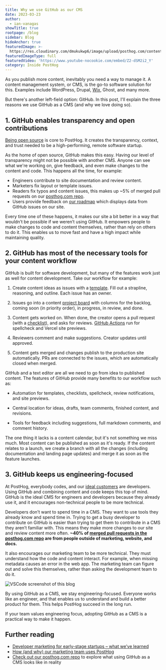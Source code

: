 ```yaml
---
title: Why we use GitHub as our CMS
date: 2023-03-23
author:
  - ian-vanagas
showTitle: true
rootpage: /blog
sidebar: Blog
hideAnchor: true
featuredImage: >-
  https://res.cloudinary.com/dmukukwp6/image/upload/posthog.com/contents/images/blog/posthog-blog-image.png
featuredImageType: full
featuredVideo: 'https://www.youtube-nocookie.com/embed/Z2-dSM2i2_Y'
category: Inside PostHog
---
```


As you publish more content, inevitably you need a way to manage it. A content management system, or CMS, is the go-to software solution for this. Examples include WordPress, Drupal, [Wix](/tutorials/wix-analytics), Ghost, and many more. 

But there's another left-field option: GitHub. In this post, I'll explain the three reasons we use GitHub as a CMS (and why we love doing so). 

## 1. GitHub enables transparency and open contributions

[Being open source](https://github.com/PostHog/posthog.com) is core to PostHog. It creates the transparency, context, and trust needed to be a high-performing, remote software startup.

As the home of open source, GitHub makes this easy. Having our level of transparency might not be possible with another CMS. Anyone can see what we're working on, give feedback, and even make changes to the content and code. This happens all the time, for example:

- Engineers contribute to site documentation and review content.
- Marketers fix layout or template issues.
- Readers fix typos and content issues, this makes up ~5% of merged pull requests on our [posthog.com repo](https://github.com/PostHog/posthog.com).
- Users provide feedback on [our roadmap](/roadmap) which displays data from GitHub issues on our site.

Every time one of these happens, it makes our site a bit better in a way that wouldn’t be possible if we weren’t using GitHub. It empowers people to make changes to code and content themselves, rather than rely on others to do it. This enables us to move fast and have a high impact while maintaining quality.

## 2. GitHub has most of the necessary tools for your content workflow

GitHub is built for software development, but many of the features work just as well for content development. Take our workflow for example:

1. Create content ideas as issues with a [template](https://github.com/PostHog/posthog.com/issues/new?assignees=andyvan-ph&labels=content&template=blog-post-idea-template.md&title=%7BContent+type%7D+-+%7Btitle%7D). Fill out a strapline, reasoning, and outline. Each issue has an owner.

2. Issues go into a content [project board](https://docs.github.com/en/issues/tracking-your-work-with-issues/planning-and-tracking-work-for-your-team-or-project#adding-issues-to-a-project-board) with columns for the backlog, coming soon (in priority order), in progress, in review, and done.

3. Content gets worked on. When done, the creator opens a pull request (with a [checklist](https://github.com/PostHog/posthog.com/blob/master/.github/pull_request_template.md)), and asks for reviews. [GitHub Actions](/blog/automating-a-software-company-with-github-actions) run for spellcheck and Vercel site previews.

4. Reviewers comment and make suggestions. Creator updates until approved.

5. Content gets merged and changes publish to the production site automatically. PRs are connected to the issues, which are automatically closed when merged.

GitHub and a text editor are all we need to go from idea to published content. The features of GitHub provide many benefits to our workflow such as:

- Automation for templates, checklists, spellcheck, review notifications, and site previews.

- Central location for ideas, drafts, team comments, finished content, and revisions.

- Tools for feedback including suggestions, full markdown comments, and comment history.

The one thing it lacks is a content calendar, but it's not something we miss much. Most content can be published as soon as it's ready. If the content relates to a launch, we create a branch with all the changes (including documentation and landing page updates) and merge it as soon as the feature launches.

## 3. GitHub keeps us engineering-focused

At PostHog, everybody codes, and our [ideal customers](/newsletter/ideal-customer-profile-framework) are developers. Using GitHub and combining content and code keeps this top of mind. GitHub is the ideal CMS for engineers and developers because they already use it, and it encourages non-technical people to be more technical.

Developers don’t want to spend time in a CMS. They want to use tools they already know and spend time in. Trying to get a busy developer to contribute on GitHub is easier than trying to get them to contribute in a CMS they aren’t familiar with. This means they make more changes to our site and review content more often. **~40% of [merged pull requests in the posthog.com repo](https://github.com/PostHog/posthog.com/pulls?q=is%3Aclosed) are from people outside of marketing, website, and docs.**

It also encourages our marketing team to be more technical. They must understand how the code and content interact. For example, when missing metadata causes an error in the web app. The marketing team can figure out and solve this themselves, rather than asking the development team to do it.

![VSCode screenshot of this blog](https://res.cloudinary.com/dmukukwp6/image/upload/v1710055416/posthog.com/contents/images/blog/github-cms/blog.png)

By using GitHub as a CMS, we stay engineering-focused. Everyone works like an engineer, and that enables us to understand and build a better product for them. This helps PostHog succeed in the long run. 

If your team values engineering focus, adopting GitHub as a CMS is a practical way to make it happen.

## Further reading

- [Developer marketing for early-stage startups – what we’ve learned](/blog/dev-marketing-for-startups)
- [How (and why) our marketing team uses PostHog](/blog/posthog-marketing)
- [Check out our posthog.com repo](https://github.com/PostHog/posthog.com) to explore what using GitHub as a CMS looks like in reality

<NewsletterForm />
